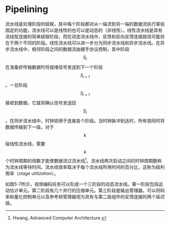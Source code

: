 # Pipelining
流水线是处理阶段的级联，其中每个阶段都对从一端流到另一端的数据流执行某些固定的功能。流水线可以是线性的也可以是动态的（非线性）。线性流水线是具有流线型连接的简单级联阶段，而在动态流水线中，反馈和前向反馈连接路径可能存在于两个不同的阶段。线性流水线可以进一步分为同步流水线和异步流水线。在异步流水线中，相邻阶段之间的数据流由握手协议控制，其中阶段$$S_{i}$$在准备好传输数据时将就绪信号发送到下一个阶段$$S_{i + 1}$$。一旦阶段$$S_{i + 1}$$接收到数据，它就将确认信号发送回$$S_{i}$$。在同步流水线中，时钟锁用于连接各个阶段。当时钟脉冲到达时，所有锁同时将数据传输到下一级。对于$$k$$级线性流水线，需要$$k$$个时钟周期的倍数才能使数据流过流水线[^1]。流水线两次启动之间的时钟周期数称为流水线等待时间。流水线效率取决于每个流水线所用时间的百分比，这称为级利用率（*stage utilization*）。

如图5-7所示，视频编码任务可以形成一个三阶段的动态流水线。第一阶段包括运动估计单元。第二阶段有几个并行的压缩单元。第三阶段是输出管理器。可以将码率和量化控制单元以及参考帧管理器视为具有与第二级组件的反馈连接的两个延迟级。

[^1]: Hwang, Advanced Computer Architecture.